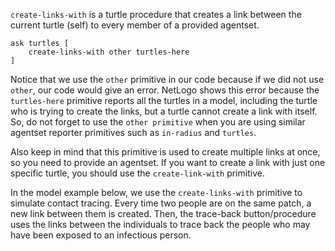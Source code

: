 `create-links-with` is a turtle procedure that creates a link between the current turtle (self) to every member of a provided agentset. 



```
ask turtles [
	create-links-with other turtles-here
]
```



Notice that we use the `other` primitive in our code because if we did not use `other`, our code would give an error. NetLogo shows this error because the `turtles-here` primitive reports all the turtles in a model, including the turtle who is trying to create the links, but a turtle cannot create a link with itself. So, do not forget to use the `other primitive` when you are using similar agentset reporter primitives such as `in-radius` and `turtles`.



Also keep in mind that this primitive is used to create multiple links at once, so you need to provide an agentset. If you want to create a link with just one specific turtle, you should use the `create-link-with` primitive.



In the model example below, we use the `create-links-with` primitive to simulate contact tracing. Every time two people are on the same patch, a new link between them is created. Then, the trace-back button/procedure uses the links between the individuals to trace back the people who may have been exposed to an infectious person. 